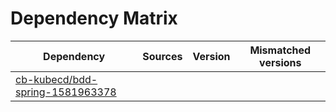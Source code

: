 # Dependency Matrix

Dependency | Sources | Version | Mismatched versions
---------- | ------- | ------- | -------------------
[cb-kubecd/bdd-spring-1581963378](https://github.com/cb-kubecd/bdd-spring-1581963378.git) |  | []() | 
